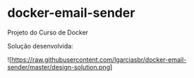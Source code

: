 # docker-email-sender
Projeto do Curso de Docker

Solução desenvolvida:

![https://raw.githubusercontent.com/lgarciasbr/docker-email-sender/master/design-solution.png]
